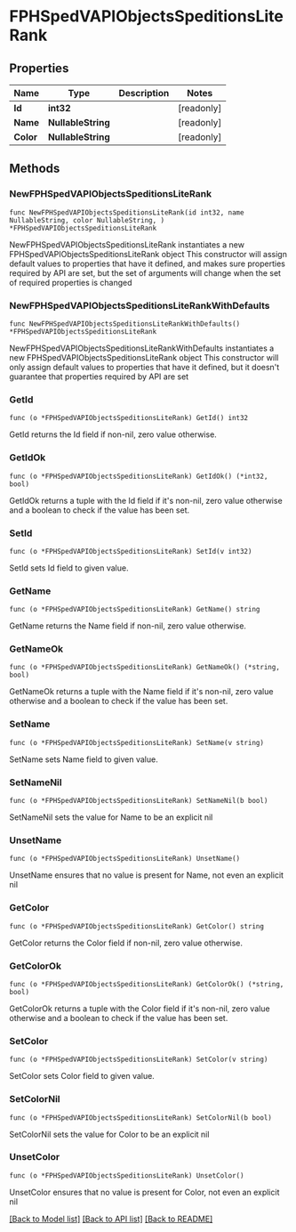# FPHSpedVAPIObjectsSpeditionsLiteRank

## Properties

Name | Type | Description | Notes
------------ | ------------- | ------------- | -------------
**Id** | **int32** |  | [readonly] 
**Name** | **NullableString** |  | [readonly] 
**Color** | **NullableString** |  | [readonly] 

## Methods

### NewFPHSpedVAPIObjectsSpeditionsLiteRank

`func NewFPHSpedVAPIObjectsSpeditionsLiteRank(id int32, name NullableString, color NullableString, ) *FPHSpedVAPIObjectsSpeditionsLiteRank`

NewFPHSpedVAPIObjectsSpeditionsLiteRank instantiates a new FPHSpedVAPIObjectsSpeditionsLiteRank object
This constructor will assign default values to properties that have it defined,
and makes sure properties required by API are set, but the set of arguments
will change when the set of required properties is changed

### NewFPHSpedVAPIObjectsSpeditionsLiteRankWithDefaults

`func NewFPHSpedVAPIObjectsSpeditionsLiteRankWithDefaults() *FPHSpedVAPIObjectsSpeditionsLiteRank`

NewFPHSpedVAPIObjectsSpeditionsLiteRankWithDefaults instantiates a new FPHSpedVAPIObjectsSpeditionsLiteRank object
This constructor will only assign default values to properties that have it defined,
but it doesn't guarantee that properties required by API are set

### GetId

`func (o *FPHSpedVAPIObjectsSpeditionsLiteRank) GetId() int32`

GetId returns the Id field if non-nil, zero value otherwise.

### GetIdOk

`func (o *FPHSpedVAPIObjectsSpeditionsLiteRank) GetIdOk() (*int32, bool)`

GetIdOk returns a tuple with the Id field if it's non-nil, zero value otherwise
and a boolean to check if the value has been set.

### SetId

`func (o *FPHSpedVAPIObjectsSpeditionsLiteRank) SetId(v int32)`

SetId sets Id field to given value.


### GetName

`func (o *FPHSpedVAPIObjectsSpeditionsLiteRank) GetName() string`

GetName returns the Name field if non-nil, zero value otherwise.

### GetNameOk

`func (o *FPHSpedVAPIObjectsSpeditionsLiteRank) GetNameOk() (*string, bool)`

GetNameOk returns a tuple with the Name field if it's non-nil, zero value otherwise
and a boolean to check if the value has been set.

### SetName

`func (o *FPHSpedVAPIObjectsSpeditionsLiteRank) SetName(v string)`

SetName sets Name field to given value.


### SetNameNil

`func (o *FPHSpedVAPIObjectsSpeditionsLiteRank) SetNameNil(b bool)`

 SetNameNil sets the value for Name to be an explicit nil

### UnsetName
`func (o *FPHSpedVAPIObjectsSpeditionsLiteRank) UnsetName()`

UnsetName ensures that no value is present for Name, not even an explicit nil
### GetColor

`func (o *FPHSpedVAPIObjectsSpeditionsLiteRank) GetColor() string`

GetColor returns the Color field if non-nil, zero value otherwise.

### GetColorOk

`func (o *FPHSpedVAPIObjectsSpeditionsLiteRank) GetColorOk() (*string, bool)`

GetColorOk returns a tuple with the Color field if it's non-nil, zero value otherwise
and a boolean to check if the value has been set.

### SetColor

`func (o *FPHSpedVAPIObjectsSpeditionsLiteRank) SetColor(v string)`

SetColor sets Color field to given value.


### SetColorNil

`func (o *FPHSpedVAPIObjectsSpeditionsLiteRank) SetColorNil(b bool)`

 SetColorNil sets the value for Color to be an explicit nil

### UnsetColor
`func (o *FPHSpedVAPIObjectsSpeditionsLiteRank) UnsetColor()`

UnsetColor ensures that no value is present for Color, not even an explicit nil

[[Back to Model list]](../README.md#documentation-for-models) [[Back to API list]](../README.md#documentation-for-api-endpoints) [[Back to README]](../README.md)


